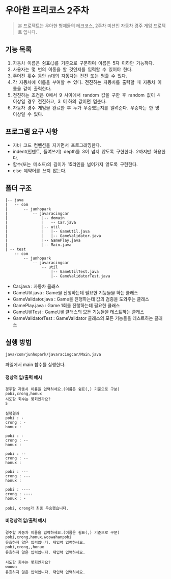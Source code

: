 # 우아한 프리코스 2주차
> 본 프로젝트는 우아한 형제들의 테크코스, 2주차 미션인 자동차 경주 게임 프로젝트 입니다.

## 기능 목록
1. 자동차 이름은 쉼표(,)를 기준으로 구분하며 이름은 5자 이하만 가능하다.
2. 사용자는 몇 번의 이동을 할 것인지를 입력할 수 있어야 한다. 
3. 주어진 횟수 동안 n대의 자동차는 전진 또는 멈출 수 있다. 
4. 각 자동차에 이름을 부여할 수 있다. 전진하는 자동차를 출력할 때 자동차 이름을 같이 출력한다. 
5. 전진하는 조건은 0에서 9 사이에서 random 값을 구한 후 random 값이 4 이상일 경우 전진하고, 3 이
하의 값이면 멈춘다. 
6. 자동차 경주 게임을 완료한 후 누가 우승했는지를 알려준다. 우승자는 한 명 이상일 수 있다.

## 프로그램 요구 사항
* 자바 코드 컨벤션을 지키면서 프로그래밍한다. 
* indent(인덴트, 들여쓰기) depth를 3이 넘지 않도록 구현한다. 2까지만 허용한다. 
* 함수(또는 메소드)의 길이가 15라인을 넘어가지 않도록 구현한다. 
* else 예약어를 쓰지 않는다. 

## 폴더 구조

```
|-- java
|   -- com
|       -- junhopark
|           -- javaracingcar
|               |-- domain
|               |   -- Car.java
|               |-- util
|               |   |-- GameUtil.java
|               |   |-- GameValidator.java
|               |-- GamePlay.java
|               |-- Main.java
| -- test
    -- com
        -- junhopark
            -- javaracingcar
                -- util
                    |-- GameUtilTest.java
                    |-- GameValidatorTest.java
```
* Car.java : 자동차 클래스
* GameUtil.java : Game을 진행하는데 필요한 기능들을 하는 클래스
* GameValidator.java : Game을 진행하는데 값의 검증을 도와주는 클래스
* GamePlay.java : Game 1회를 진행하는데 필요한 클래스
* GameUtilTest : GameUtil 클래스의 모든 기능들을 테스트하는 클래스
* GameValidatorTest : GameValidator 클래스의 모든 기능들을 테스트하는 클래스

## 실행 방법
```
java/com/junhopark/javaracingcar/Main.java
```
파일에서 main 함수를 실행한다. 

#### 정상적 입/출력 예시

```
경주할 자동차 이름을 입력하세요.(이름은 쉼표(,) 기준으로 구분)
pobi,crong,honux
시도할 회수는 몇회인가요?
5

실행결과
pobi : -
crong : -
honux : 

pobi : -
crong : --
honux : 

pobi : --
crong : --
honux : 

pobi : ---
crong : ---
honux : 

pobi : ----
crong : ----
honux : -

pobi, crong가 최종 우승했습니다.
```
#### 비정상적 입/출력 예시

```
경주할 자동차 이름을 입력하세요.(이름은 쉼표(,) 기준으로 구분)
pobi,crong,honux,woowahanpobi
유효하지 않은 입력입니다. 재입력 입력하세요.
pobi,crong,,honux
유효하지 않은 입력입니다. 재입력 입력하세요.

시도할 회수는 몇회인가요?
woowa
유효하지 않은 입력입니다. 재입력 입력하세요.
```


